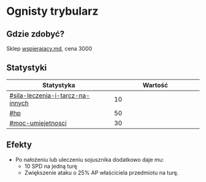 # Ognisty trybularz

## Gdzie zdobyć?

Sklep [wspierajacy.md](../../sklepy/wspierajacy.md "mention"), cena 3000

## Statystyki

<table><thead><tr><th width="294">Statystyka</th><th width="249">Wartość</th></tr></thead><tbody><tr><td><a data-mention href="../../inne/statystyki.md#sila-leczenia-i-tarcz-na-innych">#sila-leczenia-i-tarcz-na-innych</a></td><td>10</td></tr><tr><td><a data-mention href="../../inne/statystyki.md#hp">#hp</a></td><td>50</td></tr><tr><td><a data-mention href="../../inne/statystyki.md#moc-umiejetnosci">#moc-umiejetnosci</a></td><td>30</td></tr></tbody></table>

## Efekty

* Po nałożeniu lub uleczeniu sojusznika dodatkowo daje mu:
  * 10 SPD na jedną turę
  * Zwiększenie ataku o 25% AP właściciela przedmiotu na turę.
